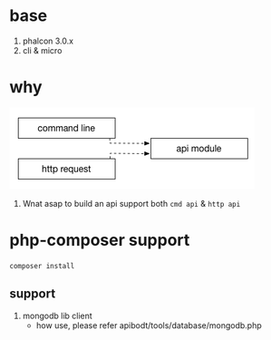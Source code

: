 
# base

1. phalcon 3.0.x
2. cli & micro

# why

![img](./readme.png)

1. Wnat asap to build an api support both `cmd api` & `http api`


# php-composer support

`composer install`

## support
1. mongodb lib client
    - how use, please refer apibodt/tools/database/mongodb.php
